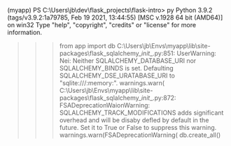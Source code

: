 (myapp) PS C:\Users\jb\dev\flask_projects\flask-intro> py
Python 3.9.2 (tags/v3.9.2:1a79785, Feb 19 2021, 13:44:55) [MSC v.1928 64 bit (AMD64)] on win32
Type "help", "copyright", "credits" or "license" for more information.
>>> from app import db
C:\Users\jb\Envs\myapp\lib\site-packages\flask_sqlalchemy\__init__.py:851: UserWarning: Nei: Neither SQLALCHEMY_DATABASE_URI nor SQLALCHEMY_BINDS is set. Defaulting SQLALCHEMY_DSE_URATABASE_URI to "sqlite:///:memory:".
  warnings.warn(
C:\Users\jb\Envs\myapp\lib\site-packages\flask_sqlalchemy\__init__.py:872: FSADeprecationWaionWarning: SQLALCHEMY_TRACK_MODIFICATIONS adds significant overhead and will be disaby defled by default in the future.  Set it to True or False to suppress this warning.      
  warnings.warn(FSADeprecationWarning(
>>> db.create_all()
